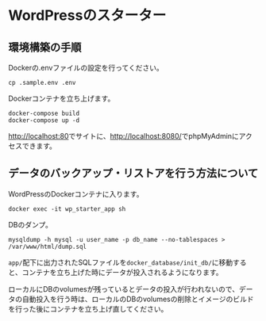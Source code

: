 # WordPressのスターター

## 環境構築の手順
Dockerの.envファイルの設定を行ってください。
```
cp .sample.env .env
```

Dockerコンテナを立ち上げます。   
```
docker-compose build
docker-compose up -d
```

[http://localhost:80](http://localhost:80)でサイトに、[http://localhost:8080/](http://localhost:8080/)でphpMyAdminにアクセスできます。

## データのバックアップ・リストアを行う方法について
WordPressのDockerコンテナに入ります。
```
docker exec -it wp_starter_app sh
```

DBのダンプ。
```
mysqldump -h mysql -u user_name -p db_name --no-tablespaces > /var/www/html/dump.sql
```
`app/`配下に出力されたSQLファイルを`docker_database/init_db/`に移動すると、コンテナを立ち上げた時にデータが投入されるようになります。

ローカルにDBのvolumesが残っているとデータの投入が行われないので、データの自動投入を行う時は、ローカルのDBのvolumesの削除とイメージのビルドを行った後にコンテナを立ち上げ直してください。
